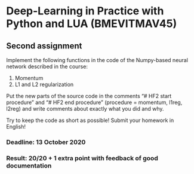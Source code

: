# Deep-Learning in Practice with Python and LUA (BMEVITMAV45)
## Second assignment

Implement the following functions in the code of the Numpy-based neural network described in the course:

1. Momentum
2. L1 and L2 regularization

Put the new parts of the source code in the comments “# HF2 start procedure” and “# HF2 end procedure” (procedure = momentum, l1reg, l2reg) and write comments about exactly what you did and why.

Try to keep the code as short as possible! Submit your homework in English!

### Deadline: 13 October 2020

### Result: 20/20 + 1 extra point with feedback of good documentation

